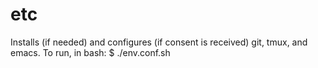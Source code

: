 # etc
Installs (if needed) and configures (if consent is received) git, tmux, and emacs. To run, in bash: 
$ ./env.conf.sh
